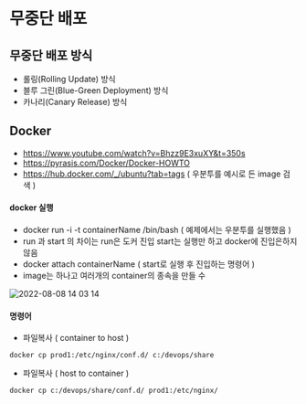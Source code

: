 # 무중단 배포

## 무중단 배포 방식 ##
- 롤링(Rolling Update) 방식
- 블루 그린(Blue-Green Deployment) 방식
- 카나리(Canary Release) 방식


## Docker ##
- https://www.youtube.com/watch?v=Bhzz9E3xuXY&t=350s
- https://pyrasis.com/Docker/Docker-HOWTO
- https://hub.docker.com/_/ubuntu?tab=tags ( 우분투를 예시로 든 image 검색 )

#### docker 실행 ####
- docker run -i -t containerName /bin/bash ( 예제에서는 우분투를 실행했음 )
- run 과 start 의 차이는 run은 도커 진입 start는 실행만 하고 docker에 진입은하지 않음
- docker attach containerName ( start로 실행 후 진입하는 명령어 )
- image는 하나고 여러개의 container의 종속을 만들 수 

![2022-08-08 14 03 14](https://user-images.githubusercontent.com/24876345/183343019-30da31a2-073d-4e69-a57b-69ed579d1134.png)

#### 명령어 ####
- 파일복사 ( container to host )
````docker
docker cp prod1:/etc/nginx/conf.d/ c:/devops/share
````
- 파일복사 ( host to container )
````docker
docker cp c:/devops/share/conf.d/ prod1:/etc/nginx/
````
